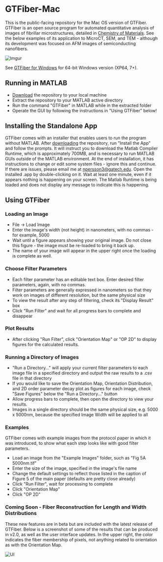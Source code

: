 # GTFiber-Mac
This is the public-facing repository for the Mac OS version of GTFiber. GTFiber is an open source program for automated quantitative analysis of images of fibrillar microstructures, detailed in [Chemistry of Materials](http://pubs.acs.org/doi/abs/10.1021/acs.chemmater.6b01825). See the below examples of its application to MicroCT, SEM, and TEM - although its development was focused on AFM images of semiconducting nanofibers.

![Imgur](http://i.imgur.com/skufC9e.png?1)

See [GTFiber for Windows](https://github.com/Imperssonator/GTFiber-Windows) for 64-bit Windows version (XP64, 7+).

## Running in MATLAB
* [Download](https://github.com/Imperssonator/GTFiber-Mac/archive/master.zip) the repository to your local machine
* Extract the repository to your MATLAB active directory
* Run the command "GTFiber" in MATLAB while in the extracted folder
* Operate the GUI by following the instructions in "Using GTFiber" below!

## Installing the Standalone App
GTFiber comes with an installer that enables users to run the program without MATLAB. After [downloading](https://github.com/Imperssonator/GTFiber-Mac/archive/master.zip)
the repository, run "Install the App" and follow the prompts. It will instruct you to download the Matlab Compiler Runtime, which is approximately 700MB, and is necessary to run MATLAB GUIs outside of the MATLAB environment. 
At the end of installation, it has instructions to change or edit some system files - ignore this and continue. If there are issues, please email me at npersson3@gatech.edu.
Open the installed .app by double-clicking on it. Wait at least one minute, even if it appears nothing is happening on your screen. The Matlab Runtime is being loaded and does not display any message to indicate this is happening. 

## Using GTFiber

### Loading an Image
* File -> Load Image
* Enter the image's width (not height) in nanometers, with no commas - for example, 5000
* Wait until a figure appears showing your original image. Do not close this figure - the image must be re-loaded to bring it back up.
* The name of your image will appear in the upper right once the loading is complete as well.

### Choose Filter Parameters
* Each filter parameter has an editable text box. Enter desired filter parameters, again, with no commas.
* Filter parameters are generally expressed in nanometers so that they work on images of different resolution, but the same physical size
* To view the result after any step of filtering, check its "Display Result" box
* Click "Run Filter" and wait for all progress bars to complete and disappear

### Plot Results
* After clicking "Run Filter", click "Orientation Map" or "OP 2D" to display figures for the calculated results.

### Running a Directory of Images
* "Run a Directory..." will apply your current filter parameters to each image file in a specified directory and output the raw results to a .csv file in that directory
* If you would like to save the Orientation Map, Orientation Distribution, and 2D order parameter decay plot as figures for each image, check "Save Figures" below the "Run a Directory..." button
* Allow progress bars to complete, then open the directory to view your results.
* Images in a single directory should be the same physical size, e.g. 5000 x 5000nm, because the specified Image Width will be applied to all

### Examples
GTFiber comes with example images from the protocol paper in which it was introduced, to show what each step looks like with good filter parameters.

* Load an image from the "Example Images" folder, such as "Fig 5A 5000nm.tif"
* Enter the size of the image, specified in the image's file name
* Change the default settings to reflect those listed in the caption of Figure 5 of the main paper (defaults are pretty close already)
* Click "Run Filter", wait for processing to complete
* Click "Orientation Map"
* Click "OP 2D"

### Coming Soon - Fiber Reconstruction for Length and Width Distributions
These new features are in beta but are included with the latest release of GTFiber. Below is a screenshot of some of the results that can be produced in v2.0, as well as the user interface updates. In the upper right, the color indicates the fiber membership of pixels, not anything related to orientation as with the Orientation Map.

![UI](http://i.imgur.com/I2voEKW.png)
